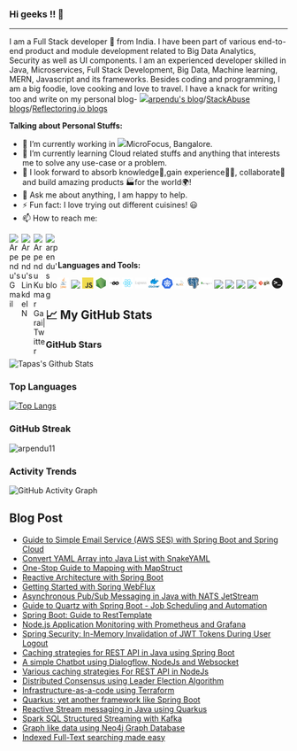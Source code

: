### Hi geeks !! 👋
---------------------

I am a Full Stack developer 🚀 from India. I have been part of various end-to-end product and module development related to Big Data Analytics, Security as well as UI components. I am an experienced developer skilled in Java, Microservices, Full Stack Development, Big Data, Machine learning, MERN, Javascript and its frameworks. Besides coding and programming, I am a big foodie, love cooking and love to travel. I have a knack for writing too and write on my personal blog- <code><img height="20" src="https://cdn.jsdelivr.net/npm/simple-icons@3.4.0/icons/hashnode.svg"></code>[arpendu's blog](https://arpendu.hashnode.dev/)/[StackAbuse blogs](https://stackabuse.com/author/arpendu/)/[Reflectoring.io blogs](https://reflectoring.io/authors/arpendu/)

**Talking about Personal Stuffs:**

- 🔭 I’m currently working in <code><img height="20" src="https://store-images.s-microsoft.com/image/apps.46621.f9308853-62b7-4189-8dab-4f1790f4ab9b.726d09c8-d58c-4814-bfee-4f3fb64b6d5a.70fa43fe-83e1-4c4b-bfcc-aff115ec5579"></code>MicroFocus, Bangalore.
- 🌱 I’m currently learning Cloud related stuffs and anything that interests me to solve any use-case or a problem.
- 👯 I look forward to absorb knowledge🧠,gain experience👨‍🏭, collaborate🤝 and build amazing products 🏭for the world🌍!
- 💬 Ask me about anything, I am happy to help.
- ⚡ Fun fact: I love trying out different cuisines! 😃
- 📫 How to reach me:

<a href="mailto:arpendug3@gmail.com">
  <img align="left" alt="Arpendu's Gmail" width="22px" src="https://cdn.jsdelivr.net/npm/simple-icons@3.4.0/icons/gmail.svg" />
</a>
<a href="https://www.linkedin.com/in/arpendu-kumar-garai-61609a9b/">
  <img align="left" alt="Arpendu's LinkdeIN" width="22px" src="https://cdn.jsdelivr.net/npm/simple-icons@v3/icons/linkedin.svg" />
</a>
<a href="https://twitter.com/ArpenduG">
  <img align="left" alt="Arpendu Kumar Garai| Twitter" width="22px" src="https://cdn.jsdelivr.net/npm/simple-icons@v3/icons/twitter.svg" />
</a>
<a href="https://arpendu.hashnode.dev/">
  <img align="left" alt="arpendu's blog" width="22px" src="https://cdn.jsdelivr.net/npm/simple-icons@3.4.0/icons/hashnode.svg" />
</a>

<br />

<br />

**Languages and Tools:**  

<code><img height="20" src="https://raw.githubusercontent.com/github/explore/80688e429a7d4ef2fca1e82350fe8e3517d3494d/topics/java/java.png"></code>
<code><img height="20" src="https://du0ulnyus7r80.cloudfront.net/wp-content/uploads/2020/02/spring-boot-logo-png-4-transparent.png"></code>
<code><img height="20" src="https://raw.githubusercontent.com/github/explore/80688e429a7d4ef2fca1e82350fe8e3517d3494d/topics/javascript/javascript.png"></code>
<code><img height="20" src="https://raw.githubusercontent.com/github/explore/80688e429a7d4ef2fca1e82350fe8e3517d3494d/topics/nodejs/nodejs.png"></code>
<code><img height="20" src="https://raw.githubusercontent.com/github/explore/80688e429a7d4ef2fca1e82350fe8e3517d3494d/topics/go/go.png"></code>
<code><img height="20" src="https://raw.githubusercontent.com/github/explore/80688e429a7d4ef2fca1e82350fe8e3517d3494d/topics/react/react.png"></code>
<code><img height="20" src="https://raw.githubusercontent.com/github/explore/5c058a388828bb5fde0bcafd4bc867b5bb3f26f3/topics/express/express.png"></code>
<code><img height="20" src="https://raw.githubusercontent.com/github/explore/80688e429a7d4ef2fca1e82350fe8e3517d3494d/topics/docker/docker.png"></code>
<code><img height="20" src="https://raw.githubusercontent.com/github/explore/80688e429a7d4ef2fca1e82350fe8e3517d3494d/topics/kubernetes/kubernetes.png"></code>
<code><img height="20" src="https://raw.githubusercontent.com/github/explore/80688e429a7d4ef2fca1e82350fe8e3517d3494d/topics/mysql/mysql.png"></code>
<code><img height="20" src="https://raw.githubusercontent.com/github/explore/80688e429a7d4ef2fca1e82350fe8e3517d3494d/topics/postgresql/postgresql.png"></code>
<code><img height="20" src="https://raw.githubusercontent.com/github/explore/80688e429a7d4ef2fca1e82350fe8e3517d3494d/topics/mongodb/mongodb.png"></code>
<code><img height="20" src="https://banner2.cleanpng.com/20180714/zb/kisspng-apache-kafka-apache-cassandra-logo-apache-http-ser-beijing-5b4a7b3a6ac7e4.3353685315316078664374.jpg"></code>
<code><img height="20" src="https://banner2.cleanpng.com/20180811/ie/kisspng-apache-hadoop-logo-hadoop-distributed-file-system-big-data-weekly-quiz-getindata-5b6e73c46d0f95.0828181915339652524467.jpg"></code>
<code><img height="20" src="https://lh3.googleusercontent.com/proxy/p1OzeUVPOOYMrNfYcMahjppgXi_alL-sH2fJktSAS41OkMcxZq1hWKot7NC3s5cpxKVm7WI_ANvTQtHUQCWquXZcePH8t2yxw8QDIfeNTCC7tPQuqOyjaW00v64xoKbyl152oqjOOMiBLcyOxy-H"></code>
<code><img height="20" src="https://dist.neo4j.com/wp-content/uploads/neo4j_logo.png"></code>
<code><img height="20" src="https://raw.githubusercontent.com/github/explore/80688e429a7d4ef2fca1e82350fe8e3517d3494d/topics/git/git.png"></code>
<code><img height="20" src="https://raw.githubusercontent.com/github/explore/80688e429a7d4ef2fca1e82350fe8e3517d3494d/topics/terminal/terminal.png"></code>

## 📈 My GitHub Stats
### GitHub Stars

![Tapas's Github Stats](https://github-readme-stats.vercel.app/api?username=arpendu11&show_icons=true&theme=radical)

### Top Languages

[![Top Langs](https://github-readme-stats.vercel.app/api/top-langs/?username=arpendu11&layout=compact)](https://github.com/anuraghazra/github-readme-stats)

### GitHub Streak

<img width="48%" src="https://github-readme-streak-stats.herokuapp.com/?user=arpendu11&theme=highcontrast&hide_border=true" alt="arpendu11" />

### Activity Trends

![GitHub Activity Graph](https://activity-graph.herokuapp.com/graph?username=arpendu11&theme=dracula&hide_border=true)

## Blog Post
<!-- HASHNODE:START -->
- [Guide to Simple Email Service (AWS SES) with Spring Boot and Spring Cloud](https://stackabuse.com/guide-to-simple-email-service-aws-ses-with-spring-boot-and-spring-cloud/)
- [Convert YAML Array into Java List with SnakeYAML](https://stackabuse.com/convert-yaml-array-into-java-list-with-snakeyaml/)
- [One-Stop Guide to Mapping with MapStruct](https://reflectoring.io/java-mapping-with-mapstruct/)
- [Reactive Architecture with Spring Boot](https://reflectoring.io/reactive-architecture-with-spring-boot/)
- [Getting Started with Spring WebFlux](https://reflectoring.io/getting-started-with-spring-webflux/)
- [Asynchronous Pub/Sub Messaging in Java with NATS JetStream](https://stackabuse.com/asynchronous-pubsub-messaging-in-java-with-nats-jetstream/)
- [Guide to Quartz with Spring Boot - Job Scheduling and Automation](https://stackabuse.com/guide-to-quartz-with-spring-boot-job-scheduling-and-automation)
- [Spring Boot: Guide to RestTemplate](https://stackabuse.com/spring-boot-guide-to-resttemplate)
- [Node.js Application Monitoring with Prometheus and Grafana](https://stackabuse.com/nodejs-application-monitoring-with-prometheus-and-grafana)
- [Spring Security: In-Memory Invalidation of JWT Tokens During User Logout](https://stackabuse.com/spring-security-in-memory-invalidation-of-jwt-token-during-user-logout)
- [Caching strategies for REST API in Java using Spring Boot](https://arpendu.hashnode.dev/caching-strategies-for-rest-api-in-java-using-spring-boot-ckd2qt2np00w2scs12fs1db8a)
- [A simple Chatbot using Dialogflow, NodeJs and Websocket](https://arpendu.hashnode.dev/a-simple-chatbot-using-dialogflow-nodejs-and-websocket-ckd0b0ojc007d7rs1hhpxddco)
- [Various caching strategies For REST API in NodeJs](https://arpendu.hashnode.dev/various-caching-strategies-for-rest-api-in-nodejs-ckcq3mx6a004vkxs1ftzw6yr8)
- [Distributed Consensus using Leader Election Algorithm](https://arpendu.hashnode.dev/distributed-consensus-using-leader-election-algorithm-ckcoq8wj6005ieps1114w298y)
- [Infrastructure-as-a-code using Terraform](https://arpendu.hashnode.dev/8-infrastructure-as-a-code-using-terraform-ckcinvc7r008fxas18ljc4zyd)
- [Quarkus: yet another framework like Spring Boot](https://arpendu.hashnode.dev/2-quarkus-yet-another-framework-like-spring-boot-ckbza8m2a000lgps17p476n3r)
- [Reactive Stream messaging in Java using Quarkus](https://arpendu.hashnode.dev/3-reactive-stream-messaging-in-java-using-quarkus-ckc269cqu00g091s1el5pgjdn)
- [Spark SQL Structured Streaming with Kafka](https://arpendu.hashnode.dev/4-spark-sql-structured-streaming-with-kafka-ckc7aez4900777is1ekl66p9m)
- [Graph like data using Neo4j Graph Database](https://arpendu.hashnode.dev/5-graph-like-data-using-neo4j-graph-database-ckc7ulc9u001xups11tud2rqj)
- [Indexed Full-Text searching made easy](https://arpendu.hashnode.dev/indexed-full-text-searching-made-easy-ck9sq2w3j013k6es14f9jlns5)
<!-- HASHNODE:END -->
